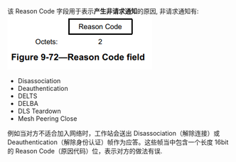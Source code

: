 该 Reason Code 字段用于表示**产生非请求通知**的原因, 非请求通知有:
![alt text](reason_code.assets/image.png)

- Disassociation
- Deauthentication
- DELTS
- DELBA
- DLS Teardown
- Mesh Peering Close

例如当对方不适合加入网络时，工作站会送出 Disassociation（解除连接）或 Deauthentication（解除身份认证）帧作为应答。这些帧当中包含一个长度 16bit 的 Reason Code（原因代码）位，表示对方的做法有误.
